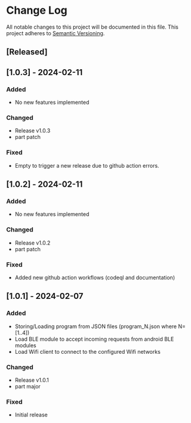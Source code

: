 # Change Log

All notable changes to this project will be documented in this file.
This project adheres to [Semantic Versioning](http://semver.org/).

## [Released]

## [1.0.3] - 2024-02-11

### Added
- No new features implemented

### Changed
- Release v1.0.3
- part patch

### Fixed
- Empty to trigger a new release due to github action errors.

## [1.0.2] - 2024-02-11

### Added
- No new features implemented

### Changed
- Release v1.0.2
- part patch

### Fixed
- Added new github action workflows (codeql and documentation)

## [1.0.1] - 2024-02-07

### Added
- Storing/Loading program from JSON files (program_N.json where N=[1..4])
- Load BLE module to accept incoming requests from android BLE modules
- Load Wifi client to connect to the configured Wifi networks

### Changed
- Release v1.0.1
- part major

### Fixed
- Initial release
